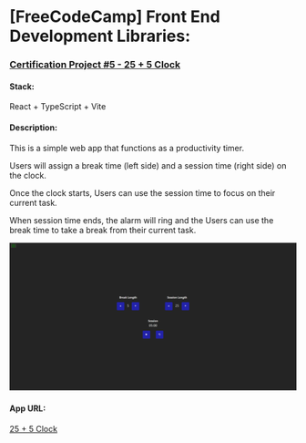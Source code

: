 # [FreeCodeCamp] Front End Development Libraries:
### [Certification Project #5 - 25 + 5 Clock](https://www.freecodecamp.org/learn/front-end-development-libraries/front-end-development-libraries-projects/build-a-25--5-clock)

#### Stack:
React + TypeScript + Vite

#### Description:
This is a simple web app that functions as a productivity timer.

Users will assign a break time (left side) and a session time (right side) on the clock.

Once the clock starts, Users can use the session time to focus on their current task.

When session time ends, the alarm will ring and the Users can use the break time to take a break from their current task.

![alt text](https://github.com/RhythmP09/FCC-productivity-clock/blob/master/demo.png)

#### App URL:
[25 + 5 Clock](https://cert-proj5-pc.netlify.app/)

